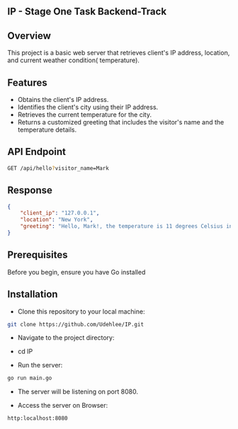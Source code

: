 ## IP - Stage One Task Backend-Track


## Overview

This project is a basic web server that retrieves client's IP address, location, and current weather condition( temperature).

## Features

- Obtains the client's IP address.
- Identifies the client's city using their IP address.
- Retrieves the current temperature for the  city.
- Returns a customized greeting that includes the visitor's name and the temperature details.

## API Endpoint

```sh
GET /api/hello?visitor_name=Mark

```
## Response


```json
{
    "client_ip": "127.0.0.1",
    "location": "New York",
    "greeting": "Hello, Mark!, the temperature is 11 degrees Celsius in New York"
} 
```

## Prerequisites
Before you begin, ensure you have Go installed 

## Installation

- Clone this repository to your local machine:

 ```sh
git clone https://github.com/Udehlee/IP.git

```
- Navigate to the project directory:

-  cd IP

- Run the server:

```sh
go run main.go

 ```
- The server will be listening on port 8080.

- Access the server on Browser:

```sh
http:localhost:8080

```

